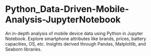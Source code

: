 # Python_Data-Driven-Mobile-Analysis-JupyterNotebook
An in-depth analysis of mobile device data using Python in Jupyter Notebook. Explore smartphone attributes like brands, prices, battery capacities, OS, etc. Insights derived through Pandas, Matplotlib, and Seaborn libraries.
